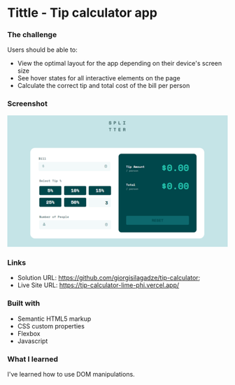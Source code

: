 # Tittle - Tip calculator app


### The challenge

Users should be able to:

- View the optimal layout for the app depending on their device's screen size
- See hover states for all interactive elements on the page
- Calculate the correct tip and total cost of the bill per person


### Screenshot

![](./tip-calc.png)


### Links

- Solution URL: https://github.com/giorgisilagadze/tip-calculator;
- Live Site URL: https://tip-calculator-lime-phi.vercel.app/


### Built with

- Semantic HTML5 markup
- CSS custom properties
- Flexbox
- Javascript


### What I learned

I've learned how to use DOM manipulations.